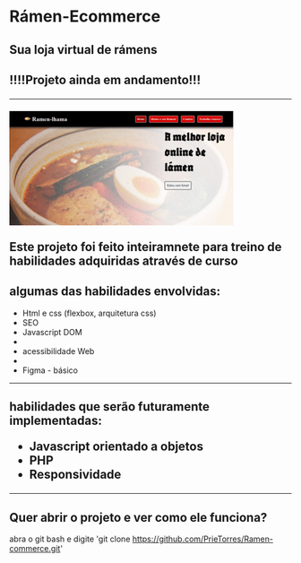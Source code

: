 <h1>
  Rámen-Ecommerce
</h1>
<h2>Sua loja virtual de rámens<h2>
!!!!Projeto ainda em andamento!!!
<hr>

<img src="img/picasion.com_9aece9da051ed5eb6c34fa252f88b802.gif">

<p>
Este projeto foi feito inteiramnete para treino de habilidades adquiridas através de curso  
</p>

<h2>algumas das habilidades envolvidas:</h2>
<ul>
    <li>Html e css (flexbox, arquitetura css)</li>
    <li>SEO</li>
    <li>Javascript DOM<li>
    <li>acessibilidade Web<li>
    <li>Figma - básico</li>
</ul>
<hr>

<h2>habilidades que serão futuramente implementadas:
<ul>
    <li>Javascript orientado a objetos</li>
    <li>PHP</li>
    <li>Responsividade</li>
</ul>

<hr>

## Quer abrir o projeto e ver como ele funciona?

abra o git bash e digite 'git clone https://github.com/PrieTorres/Ramen-commerce.git'
